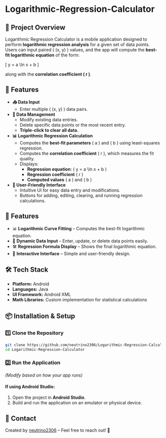 ﻿# Logarithmic-Regression-Calculator
 
## 📌 Project Overview  
Logarithmic Regression Calculator is a mobile application designed to perform **logarithmic regression analysis** for a given set of data points.  
Users can input paired \( (x, y) \) values, and the app will compute the **best-fit logarithmic equation** of the form:

\[
y = a \ln x + b
\]

along with the **correlation coefficient \( r \)**.

## 🚀 Features  
- **📥 Data Input**
  - Enter multiple \( (x, y) \) data pairs.
- **🔢 Data Management**
  - Modify existing data entries.
  - Delete specific data points or the most recent entry.
  - **Triple-click to clear all data.**
- **📊 Logarithmic Regression Calculation**
  - Computes the **best-fit parameters** \( a \) and \( b \) using least-squares regression.
  - Computes the **correlation coefficient** \( r \), which measures the fit quality.
  - Displays:
    - **Regression equation**: \( y = a \ln x + b \)
    - **Regression coefficient** \( r \)
    - **Computed values** \( a \) and \( b \)
- **🎨 User-Friendly Interface**
  - Intuitive UI for easy data entry and modifications.
  - Buttons for adding, editing, clearing, and running regression calculations.

## 🚀 Features  
- 📊 **Logarithmic Curve Fitting** – Computes the best-fit logarithmic equation.
- 🔢 **Dynamic Data Input** – Enter, update, or delete data points easily.
- 🛠 **Regression Formula Display** – Shows the final logarithmic equation.
- 🎯 **Interactive Interface** – Simple and user-friendly design.

## 🛠️ Tech Stack  
- **Platform:** Android  
- **Languages:** Java
- **UI Framework:** Android XML  
- **Math Libraries:** Custom implementation for statistical calculations  

## 📦 Installation & Setup  

### 1️⃣ Clone the Repository  
```bash
git clone https://github.com/neutrino2306/Logarithmic-Regression-Calculator.git
cd Logarithmic-Regression-Calculator
```
### 2️⃣ Run the Application  
_(Modify based on how your app runs)_

#### If using Android Studio:
1. Open the project in **Android Studio**.
2. Build and run the application on an emulator or physical device.

## 📮 Contact  
Created by [neutrino2306](https://github.com/neutrino2306) – Feel free to reach out! 🚀
